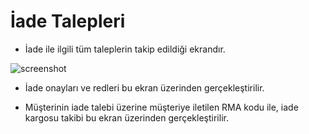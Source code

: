 

# İade Talepleri 

* İade ile ilgili tüm taleplerin takip edildiği ekrandır. 

![screenshot](../../m/ReturnRequests.png)

* İade onayları ve redleri bu ekran üzerinden gerçekleştirilir. 

* Müşterinin iade talebi üzerine müşteriye iletilen RMA kodu ile, iade kargosu takibi bu ekran üzerinden gerçekleştirilir. 
